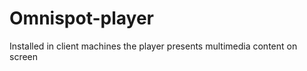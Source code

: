 Omnispot-player
===============

Installed in client machines the player presents multimedia content on screen
